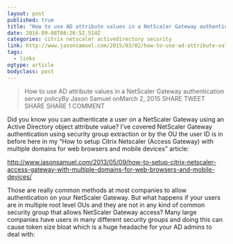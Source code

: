 ```yaml
---
layout: post
published: true
title: "How to use AD attribute values in a NetScaler Gateway authentication server policy – JasonSamuel.com"
date: 2016-09-08T08:26:52.514Z
categories: citrix netscaler activedirectory security 
link: http://www.jasonsamuel.com/2015/03/02/how-to-use-ad-attribute-values-in-a-netscaler-gateway-authentication-server-policy/
tags:
  - links
ogtype: article
bodyclass: post
---
```


> How to use AD attribute values in a NetScaler Gateway authentication server policyBy Jason Samuel
onMarch 2, 2015
SHARE TWEET SHARE SHARE 1 COMMENT


Did you know you can authenticate a user on a NetScaler Gateway using an Active Directory object attribute value? I’ve covered NetScaler Gateway authentication using security group extraction or by the OU the user ID is in before here in my “How to setup Citrix Netscaler (Access Gateway) with multiple domains for web browsers and mobile devices” article:

http://www.jasonsamuel.com/2013/05/09/how-to-setup-citrix-netscaler-access-gateway-with-multiple-domains-for-web-browsers-and-mobile-devices/

Those are really common methods at most companies to allow authentication on your NetScaler Gateway. But what happens if your users are in multiple root level OUs and they are not in any kind of common security group that allows NetScaler Gateway access? Many large companies have users in many different security groups and doing this can cause token size bloat which is a huge headache for your AD admins to deal with:

